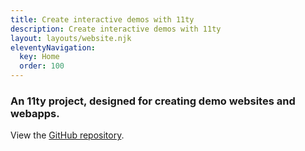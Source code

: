 ```yaml
---
title: Create interactive demos with 11ty
description: Create interactive demos with 11ty
layout: layouts/website.njk
eleventyNavigation:
  key: Home
  order: 100
---
```


### An 11ty project, designed for creating demo websites and webapps.

View the [GitHub repository](https://github.com/StarfallProjects/demoSkeleton).